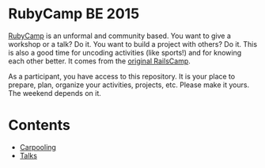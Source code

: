 # RubyCamp BE 2015

[RubyCamp](http://rubycamp.brug.be/) is an unformal and community based. You want to give a workshop or a talk? Do it. You want to build a project with others? Do it. This is also a good time for uncoding activities (like sports!) and for knowing each other better. It comes from the [original RailsCamp](http://railscamps.com/).

As a participant, you have access to this repository. It is your place to prepare, plan, organize your activities, projects, etc. Please make it yours. The weekend depends on it.

# Contents

- [Carpooling](carpooling.md)
- [Talks](talks.md)
